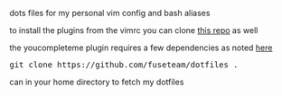 dots files for my personal vim config and bash aliases

to install the plugins from the vimrc you can clone [this repo](https://github.com/VundleVim/Vundle.vim) as well

the youcompleteme plugin requires a few dependencies as noted [here](https://vimawesome.com/plugin/youcompleteme)

<pre>git clone https://github.com/fuseteam/dotfiles .</pre> can in your home directory to fetch my dotfiles
